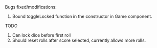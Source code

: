 Bugs fixed/modifications:

1. Bound toggleLocked function in the constructor in Game component.

TODO 
1. Can lock dice before first roll
2. Should reset rolls after score selected, currently allows more rolls.